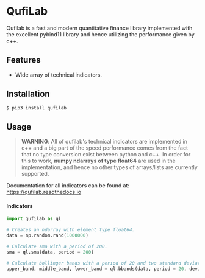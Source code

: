 # QufiLab
Qufilab is a fast and modern quantitative finance library 
implemented with the excellent pybind11 library and hence
utilizing the performance given by c++.

## Features
* Wide array of technical indicators.

## Installation
```bash
$ pip3 install qufilab
```

## Usage
> **WARNING**: All of qufilab's technical indicators are implemented in c++
and a big part of the speed performance comes from the fact that no 
type conversion exist between python and c++. In order for this to work, 
**numpy ndarrays of type float64** are used in the implementation, and hence no other 
types of arrays/lists are currently supported.

Documentation for all indicators can be found at: <https://qufilab.readthedocs.io>

#### Indicators
```python
import qufilab as ql

# Creates an ndarray with element type float64.
data = np.random.rand(1000000)

# Calculate sma with a period of 200.
sma = ql.sma(data, period = 200)

# Calculate bollinger bands with a period of 20 and two standard deviations from the mean.
upper_band, middle_band, lower_band = ql.bbands(data, period = 20, deviation = 2)
```



